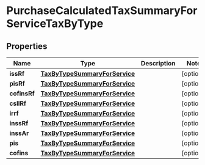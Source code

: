 
# PurchaseCalculatedTaxSummaryForServiceTaxByType

## Properties
Name | Type | Description | Notes
------------ | ------------- | ------------- | -------------
**issRf** | [**TaxByTypeSummaryForService**](TaxByTypeSummaryForService.md) |  |  [optional]
**pisRf** | [**TaxByTypeSummaryForService**](TaxByTypeSummaryForService.md) |  |  [optional]
**cofinsRf** | [**TaxByTypeSummaryForService**](TaxByTypeSummaryForService.md) |  |  [optional]
**csllRf** | [**TaxByTypeSummaryForService**](TaxByTypeSummaryForService.md) |  |  [optional]
**irrf** | [**TaxByTypeSummaryForService**](TaxByTypeSummaryForService.md) |  |  [optional]
**inssRf** | [**TaxByTypeSummaryForService**](TaxByTypeSummaryForService.md) |  |  [optional]
**inssAr** | [**TaxByTypeSummaryForService**](TaxByTypeSummaryForService.md) |  |  [optional]
**pis** | [**TaxByTypeSummaryForService**](TaxByTypeSummaryForService.md) |  |  [optional]
**cofins** | [**TaxByTypeSummaryForService**](TaxByTypeSummaryForService.md) |  |  [optional]



